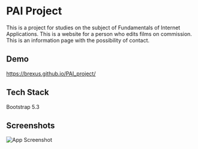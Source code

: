 # PAI Project

This is a project for studies on the subject of Fundamentals of Internet Applications. This is a website for a person who edits films on commission. This is an information page with the possibility of contact.

## Demo

https://brexus.github.io/PAI_project/

## Tech Stack

Bootstrap 5.3

## Screenshots

![App Screenshot](https://i.imgur.com/MB5IPt2.png)

